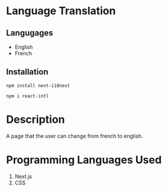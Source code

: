 # Language Translation

## Langugages
- English
- French 

## Installation 
```
npm install next-i18next
```

```
npm i react-intl
```

# Description
A page that the user can change from french to english.

# Programming Languages Used
1. Next.js
2. CSS



